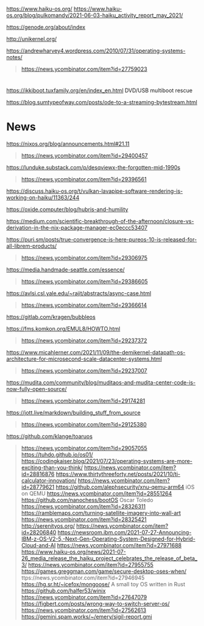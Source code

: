 

https://www.haiku-os.org/
https://www.haiku-os.org/blog/pulkomandy/2021-06-03-haiku_activity_report_may_2021/

https://genode.org/about/index

http://unikernel.org/

https://andrewharvey4.wordpress.com/2010/07/31/operating-systems-notes/
> https://news.ycombinator.com/item?id=27759023

#
https://ikkiboot.tuxfamily.org/en/index_en.html DVD/USB multiboot rescue

https://blog.sumtypeofway.com/posts/ode-to-a-streaming-bytestream.html

# News
https://nixos.org/blog/announcements.html#21.11
> https://news.ycombinator.com/item?id=29400457

https://lunduke.substack.com/p/desqviewx-the-forgotten-mid-1990s
> https://news.ycombinator.com/item?id=29396561

https://discuss.haiku-os.org/t/vulkan-lavapipe-software-rendering-is-working-on-haiku/11363/244

https://oxide.computer/blog/hubris-and-humility

https://medium.com/scientific-breakthrough-of-the-afternoon/closure-vs-derivation-in-the-nix-package-manager-ec0eccc53407

https://puri.sm/posts/true-convergence-is-here-pureos-10-is-released-for-all-librem-products/
> https://news.ycombinator.com/item?id=29306975

https://media.handmade-seattle.com/essence/
> https://news.ycombinator.com/item?id=29386605

https://avlsi.csl.yale.edu/~rajit/abstracts/async-case.html
> https://news.ycombinator.com/item?id=29366614

https://gitlab.com/kragen/bubbleos
>

https://fms.komkon.org/EMUL8/HOWTO.html
> https://news.ycombinator.com/item?id=29237372

https://www.micahlerner.com/2021/11/09/the-demikernel-datapath-os-architecture-for-microsecond-scale-datacenter-systems.html
> https://news.ycombinator.com/item?id=29237007

https://mudita.com/community/blog/muditaos-and-mudita-center-code-is-now-fully-open-source/
> https://news.ycombinator.com/item?id=29174281

https://jott.live/markdown/building_stuff_from_source
> https://news.ycombinator.com/item?id=29125380

https://github.com/klange/toaruos
> https://news.ycombinator.com/item?id=29057055
https://tuhdo.github.io/os01/
https://codingkaiser.blog/2021/07/23/operating-systems-are-more-exciting-than-you-think/
> https://news.ycombinator.com/item?id=28816876
https://www.thirtythreeforty.net/posts/2021/10/ti-calculator-innovation/
> https://news.ycombinator.com/item?id=28779621
https://github.com/alephsecurity/xnu-qemu-arm64 iOS on QEMU
> https://news.ycombinator.com/item?id=28551264
https://github.com/nanochess/bootOS Oscar Toledo
> https://news.ycombinator.com/item?id=28326311
https://ramblemaps.com/turning-satellite-imagery-into-wall-art
> https://news.ycombinator.com/item?id=28325421
http://serenityos.org/
> https://news.ycombinator.com/item?id=28206840
https://newsroom.ibm.com/2021-07-27-Announcing-IBM-z-OS-V2-5,-Next-Gen-Operating-System-Designed-for-Hybrid-Cloud-and-AI
> https://news.ycombinator.com/item?id=27971688
https://www.haiku-os.org/news/2021-07-26_media_release_the_haiku_project_celebrates_the_release_of_beta_3/
> https://news.ycombinator.com/item?id=27955755
https://games.greggman.com/game/secure-desktop-oses-when/
> ttps://news.ycombinator.com/item?id=27946945
https://hg.sr.ht/~icefox/mongoose/ A small toy OS written in Rust
https://github.com/halfer53/winix
> https://news.ycombinator.com/item?id=27647079
https://figbert.com/posts/wrong-way-to-switch-server-os/
> https://news.ycombinator.com/item?id=27562613
https://gemini.spam.works/~/emery/sigil-report.gmi